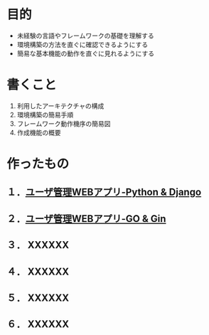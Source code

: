 # 目的
* 未経験の言語やフレームワークの基礎を理解する
* 環境構築の方法を直ぐに確認できるようにする
* 簡易な基本機能の動作を直ぐに見れるようにする

# 書くこと
1. 利用したアーキテクチャの構成
1. 環境構築の簡易手順
1. フレームワーク動作機序の簡易図
1. 作成機能の概要

# 作ったもの
## １．[ユーザ管理WEBアプリ-Python & Django](Python_Django.md)
## ２．[ユーザ管理WEBアプリ-GO & Gin](Golang_Gin.md)
## ３． XXXXXX
## ４． XXXXXX
## ５． XXXXXX
## ６． XXXXXX
